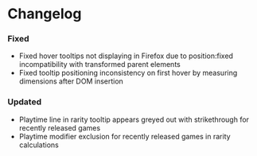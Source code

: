 # Changelog

### Fixed

- Fixed hover tooltips not displaying in Firefox due to position:fixed incompatibility with transformed parent elements
- Fixed tooltip positioning inconsistency on first hover by measuring dimensions after DOM insertion

### Updated

- Playtime line in rarity tooltip appears greyed out with strikethrough for recently released games
- Playtime modifier exclusion for recently released games in rarity calculations
